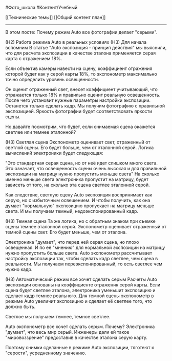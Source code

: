 #Фото_школа #Контент/Учебный 

[[Технические темы]]
[[Общий контент план]]
_______
В этом посте:
Почему режим Auto все фотографии делает "серыми".

(Н2) Работа режима Auto в реальных условиях
(Н3) Для начала вспомним
В статье "Auto экспозиция - принцип действия" мы выяснили, что для расчета экспозиции в качестве эталона применяется серая карта с отражением 18%.

Если объектив камеры навести на сцену, коэффициент отражения которой будет как у серой карты 18%, то экспонометр максимально точно определить уровень освещенности.

Он оценит отраженный свет, внесет коэффициент учитывающий, что отражается только 18% и правильно оценит реальную освещенность. После чего установит нужные параметры настройки экспозиции. Останется только сделать кадр.
Мы получим фотографию с правильной экспозицией. Яркость фотографии будет соответствовать яркости сцены.

Но давайте посмотрим, что будет, если снимаемая сцена окажется светлее или темнее эталонной?

(Н3) Светлая сцена
Экспонометр оценивает свет, отраженный от светлой сцены. Его будет больше, чем от эталонной серой.
Логика вычислений электроники будет следующая:

"Это стандартная серая сцена, но от неё идет слишком много света. Это означает, что освещенность сцены очень высокая и для правильной экспозиции на матрицу нужно пропустить меньше света"
На сколько именно меньше света электроника пропустит на матрицу, будет зависеть от того, на сколько эта сцена светлее эталонной серой.

Как следствие, светлую сцену Auto экспозиция воспринимает как серую, но с избыточным освещением. И чтобы получить, как она думает "нормальную" экспозицию пропускает на матрицу меньше света.
И мы получаем темный, недоэкспонированный кадр.

(Н3) Темная сцена
Та же логика, но с обратным знаком при съемке сцены темнее эталонной серой.
Экспонометр оценивает отраженный от темной сцены свет. Его будет меньше, чем от эталона.

Электроника "думает", что перед ней серая сцена, но плохо освещенная. И по её "мнению" для нормальной экспозиции на матрицу нужно пропустить больше света.
Auto экспонометр рассчитывает настройку экспозиции так, чтобы сделать кадр светлее, чем сцена в реальности.
Мы получаем переэкспонированный, то есть светлее чем нужно кадр.

(Н3) Автоматический режим все хочет сделать серым
Расчеты Auto экспозиции основаны на коэффициенте отражения серой карты.
Если сцена будет светлее эталона, электроника уменьшит экспозицию и сделает кадр темнее реального.
Для темной сцены экспонометр в режиме Auto увеличит экспозицию и сделает её светлее того, что должно быть.

Светлое мы получаем темнее, темное светлее. 

Auto экспонометр все хочет сделать серым. Почему?
Электроника "думает", что весь мир серый. Инженеры дали ей такое "мировоззрение" предоставив в качестве эталона серую карту.

Поэтому снимки сделанные в режиме Auto экспозиции, тяготеют к "серости", усредненному значению.